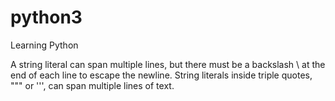 # python3
Learning Python

A string literal can span multiple lines, but there must be a backslash \ at the end of each line to escape the newline. String literals inside triple quotes, """ or ''', can span multiple lines of text.
